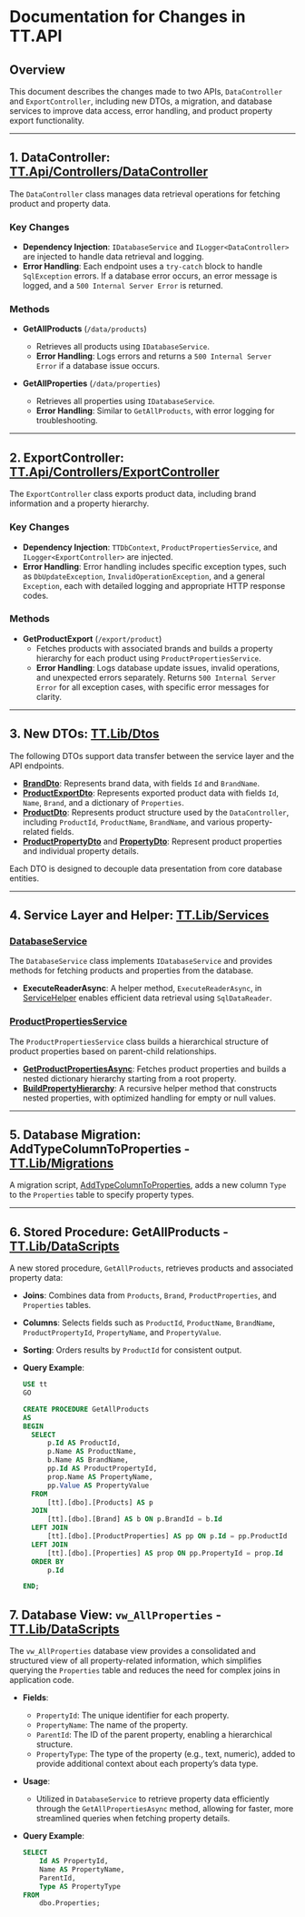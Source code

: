 # Documentation for Changes in TT.API

## Overview
This document describes the changes made to two APIs, `DataController` and `ExportController`, including new DTOs, a migration, and database services to improve data access, error handling, and product property export functionality.

---

## 1. DataController: [TT.Api/Controllers/DataController](https://github.com/IMenkachev/TT.Api/blob/master/TT.Api/Controllers/DataController.cs)

The `DataController` class manages data retrieval operations for fetching product and property data.

### Key Changes
- **Dependency Injection**: `IDatabaseService` and `ILogger<DataController>` are injected to handle data retrieval and logging.
- **Error Handling**: Each endpoint uses a `try-catch` block to handle `SqlException` errors. If a database error occurs, an error message is logged, and a `500 Internal Server Error` is returned.

### Methods
- **GetAllProducts** (`/data/products`)
  - Retrieves all products using `IDatabaseService`.
  - **Error Handling**: Logs errors and returns a `500 Internal Server Error` if a database issue occurs.
  
- **GetAllProperties** (`/data/properties`)
  - Retrieves all properties using `IDatabaseService`.
  - **Error Handling**: Similar to `GetAllProducts`, with error logging for troubleshooting.

---

## 2. ExportController: [TT.Api/Controllers/ExportController](https://github.com/IMenkachev/TT.Api/blob/master/TT.Api/Controllers/ExportController.cs)

The `ExportController` class exports product data, including brand information and a property hierarchy.

### Key Changes
- **Dependency Injection**: `TTDbContext`, `ProductPropertiesService`, and `ILogger<ExportController>` are injected.
- **Error Handling**: Error handling includes specific exception types, such as `DbUpdateException`, `InvalidOperationException`, and a general `Exception`, each with detailed logging and appropriate HTTP response codes.

### Methods
- **GetProductExport** (`/export/product`)
  - Fetches products with associated brands and builds a property hierarchy for each product using `ProductPropertiesService`.
  - **Error Handling**: Logs database update issues, invalid operations, and unexpected errors separately. Returns `500 Internal Server Error` for all exception cases, with specific error messages for clarity.

---

## 3. New DTOs: [TT.Lib/Dtos](https://github.com/IMenkachev/TT.Api/tree/master/TT.Lib/Dtos)

The following DTOs support data transfer between the service layer and the API endpoints.

- **[BrandDto](https://github.com/IMenkachev/TT.Api/blob/master/TT.Lib/Dtos/BrandDto.cs)**: Represents brand data, with fields `Id` and `BrandName`.
- **[ProductExportDto](https://github.com/IMenkachev/TT.Api/blob/master/TT.Lib/Dtos/ProductExportDto.cs)**: Represents exported product data with fields `Id`, `Name`, `Brand`, and a dictionary of `Properties`.
- **[ProductDto](https://github.com/IMenkachev/TT.Api/blob/master/TT.Lib/Dtos/ProductDto.cs)**: Represents product structure used by the `DataController`, including `ProductId`, `ProductName`, `BrandName`, and various property-related fields.
- **[ProductPropertyDto](https://github.com/IMenkachev/TT.Api/blob/master/TT.Lib/Dtos/ProductPropertyDto.cs)** and **[PropertyDto](https://github.com/IMenkachev/TT.Api/blob/master/TT.Lib/Dtos/PropertyDto.cs)**: Represent product properties and individual property details.

Each DTO is designed to decouple data presentation from core database entities.

---

## 4. Service Layer and Helper: [TT.Lib/Services](https://github.com/IMenkachev/TT.Api/tree/master/TT.Lib/Services)

### [DatabaseService](https://github.com/IMenkachev/TT.Api/blob/master/TT.Lib/Services/DatabaseService.cs)
The `DatabaseService` class implements `IDatabaseService` and provides methods for fetching products and properties from the database.
- **ExecuteReaderAsync**: A helper method, `ExecuteReaderAsync`, in [ServiceHelper](https://github.com/IMenkachev/TT.Api/blob/master/TT.Lib/Services/ServiceHelper.cs) enables efficient data retrieval using `SqlDataReader`.

### [ProductPropertiesService](https://github.com/IMenkachev/TT.Api/blob/master/TT.Lib/Services/ProductPropertiesService.cs)
The `ProductPropertiesService` class builds a hierarchical structure of product properties based on parent-child relationships.
- **[GetProductPropertiesAsync](https://github.com/IMenkachev/TT.Api/blob/master/TT.Lib/Services/ProductPropertiesService.cs#L18)**: Fetches product properties and builds a nested dictionary hierarchy starting from a root property.
- **[BuildPropertyHierarchy](https://github.com/IMenkachev/TT.Api/blob/master/TT.Lib/Services/ProductPropertiesService.cs#L45)**: A recursive helper method that constructs nested properties, with optimized handling for empty or null values.

---

## 5. Database Migration: AddTypeColumnToProperties - [TT.Lib/Migrations](https://github.com/IMenkachev/TT.Api/tree/master/TT.Lib/Migrations)

A migration script, [AddTypeColumnToProperties](), adds a new column `Type` to the `Properties` table to specify property types.

---

## 6. Stored Procedure: GetAllProducts - [TT.Lib/DataScripts](https://github.com/IMenkachev/TT.Api/tree/master/TT.Lib/DataScripts)

A new stored procedure, `GetAllProducts`, retrieves products and associated property data:

- **Joins**: Combines data from `Products`, `Brand`, `ProductProperties`, and `Properties` tables.
- **Columns**: Selects fields such as `ProductId`, `ProductName`, `BrandName`, `ProductPropertyId`, `PropertyName`, and `PropertyValue`.
- **Sorting**: Orders results by `ProductId` for consistent output.

- **Query Example**:
  ```sql
  USE tt
  GO
  
  CREATE PROCEDURE GetAllProducts
  AS
  BEGIN
    SELECT 
        p.Id AS ProductId,
        p.Name AS ProductName,
        b.Name AS BrandName,
        pp.Id AS ProductPropertyId,
        prop.Name AS PropertyName,
        pp.Value AS PropertyValue
    FROM 
        [tt].[dbo].[Products] AS p
    JOIN 
        [tt].[dbo].[Brand] AS b ON p.BrandId = b.Id
    LEFT JOIN 
        [tt].[dbo].[ProductProperties] AS pp ON p.Id = pp.ProductId
    LEFT JOIN 
        [tt].[dbo].[Properties] AS prop ON pp.PropertyId = prop.Id
    ORDER BY 
        p.Id
  
  END;


## 7. Database View: `vw_AllProperties` - [TT.Lib/DataScripts](https://github.com/IMenkachev/TT.Api/tree/master/TT.Lib/DataScripts)

The `vw_AllProperties` database view provides a consolidated and structured view of all property-related information, which simplifies querying the `Properties` table and reduces the need for complex joins in application code.

- **Fields**:
  - `PropertyId`: The unique identifier for each property.
  - `PropertyName`: The name of the property.
  - `ParentId`: The ID of the parent property, enabling a hierarchical structure.
  - `PropertyType`: The type of the property (e.g., text, numeric), added to provide additional context about each property’s data type.
  
- **Usage**:
  - Utilized in `DatabaseService` to retrieve property data efficiently through the `GetAllPropertiesAsync` method, allowing for faster, more streamlined queries when fetching property details.

- **Query Example**:
  ```sql
  SELECT 
      Id AS PropertyId, 
      Name AS PropertyName, 
      ParentId, 
      Type AS PropertyType
  FROM   
      dbo.Properties;
